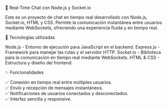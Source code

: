 📡 Real-Time Chat con Node.js y Socket.io

Este es un proyecto de chat en tiempo real desarrollado con Node.js, Socket.io, HTML y CSS. Permite la comunicación instantánea entre usuarios mediante WebSockets, ofreciendo una experiencia fluida y en tiempo real.

🚀 Tecnologías utilizadas

Node.js - Entorno de ejecución para JavaScript en el backend.
Express.js - Framework para manejar las rutas y el servidor HTTP.
Socket.io - Biblioteca para la comunicación en tiempo real mediante WebSockets.
HTML & CSS - Estructura y diseño del frontend.

✨ Funcionalidades

✅ Conexión en tiempo real entre múltiples usuarios. <br>
✅ Envío y recepción de mensajes instantáneos. <br>
✅ Notificaciones de usuarios conectados y desconectados.<br>
✅ Interfaz sencilla y responsive.
